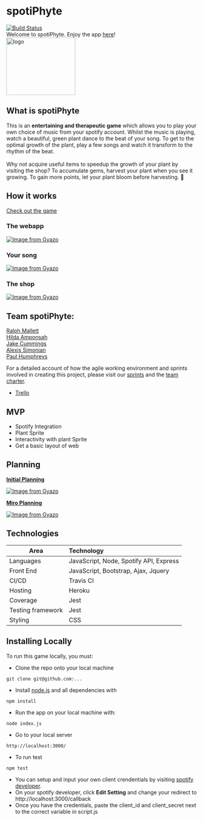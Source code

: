 # spotiPhyte
[![Build Status](https://travis-ci.com/SilverLongjohns/spotiPhyte.svg?branch=master)](https://travis-ci.com/SilverLongjohns/spotiPhyte)
<br> 
Welcome to spotiPhyte. Enjoy the app [here](https://spotiphyte.herokuapp.com/)!
<br>
<img align="center" margin-left="50px" alt="logo" width="182px" height="152" src="https://i.gyazo.com/218e9afacdd68d657640f4e9cdb4d401.png=50x50">
<br>

## What is spotiPhyte
This is an <strong>entertaining and therapeutic game</strong> which allows you to play your own choice of music from your spotify account. Whilst the music is playing, watch a beautiful, green plant dance to the beat of your song. To get to the optimal growth of the plant, play a few songs and watch it transform to the rhythm of the beat. 
<br>
<br>
Why not acquire useful items to speedup the growth of your plant by visiting the shop? To accumulate gems, harvest your plant when you see it growing. To gain more points, let your plant bloom before harvesting.	🌻


## How it works
[Check out the game](https://drive.google.com/file/d/1hT5LIN7-z8IEAKjaXbtwqmnDPzZvPeQX/view?usp=sharing)

### The webapp

[![Image from Gyazo](https://i.gyazo.com/6d8d3c92f1a61f8c12371e603c658df4.png)](https://gyazo.com/6d8d3c92f1a61f8c12371e603c658df4)

### Your song

[![Image from Gyazo](https://i.gyazo.com/e088d8c9414e1e240219e4db2bb0abf3.png)](https://gyazo.com/e088d8c9414e1e240219e4db2bb0abf3)

### The shop

[![Image from Gyazo](https://i.gyazo.com/626357c4703e9dced32d2b1f07f226f8.png)](https://gyazo.com/626357c4703e9dced32d2b1f07f226f8)


## Team spotiPhyte: <br>
[Ralph Mallett](https://github.com/ralphm10)<br>
[Hilda Amponsah](https://github.com/Pi-hils)<br>
[Jake Cummings](https://github.com/SilverLongjohns)<br>
[Alexis Simonian](https://github.com/Alexisimonian)<br>
[Paul Humphreys](https://github.com/phump81)<br>

For a detailed account of how the agile working environment and sprints involved in creating this project, please visit our [sprints](https://github.com/SilverLongjohns/spotiPhyte/wiki) and the [team charter](https://github.com/SilverLongjohns/spotiPhyte/blob/master/team_charter.md). <br>

- [Trello](https://trello.com/b/JJHYRzFI/finalproject2020)

## MVP
 - Spotify Integration
 - Plant Sprite
 - Interactivity with plant Sprite
 - Get a basic layout of web

## Planning 
<u><strong>Initial Planning</strong></u>
<br>

[![Image from Gyazo](https://i.gyazo.com/9d680cf991b8f7c6607243d03bf26947.png)](https://gyazo.com/9d680cf991b8f7c6607243d03bf26947)

<u><strong> Miro Planning</strong></u>
<br>

[![Image from Gyazo](https://i.gyazo.com/d5778c662213a6eeaeb60fb853371bbf.png)](https://gyazo.com/d5778c662213a6eeaeb60fb853371bbf)

## Technologies

| Area  |    Technology    |
|----------|:-------------|
| Languages |  JavaScript, Node, Spotify API, Express |
| Front End | JavaScript, Bootstrap, Ajax, Jquery   | 
| CI/CD |  Travis CI | 
| Hosting |    Heroku  | 
| Coverage | Jest |
| Testing framework |  Jest  | 
| Styling |  CSS  | 


## Installing Locally
To run this game locally, you must:<br>
- Clone the repo onto your local machine
```
git clone git@github.com:...
```
- Install [node.js](https://nodejs.org/en/download/) and all dependencies with

```
npm install
```
- Run the app on your local machine with:
```
node index.js
```
- Go to your local server
```
http://localhost:3000/
```
- To run test
```
npm test
```

- You can setup and input your own client crendentials by visiting [spotify developer](https://developer.spotify.com/dashboard/login). <br>
- On your spotify developer, click <strong>Edit Setting</strong> and change your redirect to http://localhost:3000/callback <br>
- Once you have the credentials, paste the client_id and client_secret next to the correct variable in script.js
